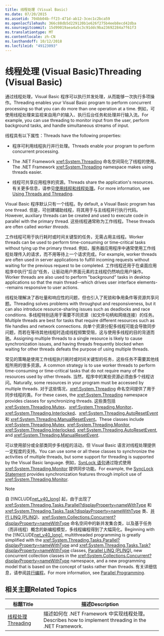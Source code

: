 ```yaml
---
title: 线程处理 (Visual Basic)
ms.date: 07/20/2015
ms.assetid: 704bb04b-ff23-471d-ab12-3cec1c2bca59
ms.openlocfilehash: 366c88db5d229120b1e626f275b4eeb8ecd42dba
ms.sourcegitcommit: 15d99019aea4a5c3c91ddc9ba23692284a7f61f3
ms.translationtype: MT
ms.contentlocale: zh-CN
ms.lasthandoff: 10/12/2018
ms.locfileid: "49123093"
---
```

# <a name="threading-visual-basic"></a><span data-ttu-id="2a815-102">线程处理 (Visual Basic)</span><span class="sxs-lookup"><span data-stu-id="2a815-102">Threading (Visual Basic)</span></span>
<span data-ttu-id="2a815-103">通过线程处理，Visual Basic 程序可以执行并发处理，从而能够一次执行多项操作。</span><span class="sxs-lookup"><span data-stu-id="2a815-103">Threading enables your Visual Basic program to perform concurrent processing so that you can do more than one operation at a time.</span></span> <span data-ttu-id="2a815-104">例如，可使用线程处理来监视来自用户的输入、执行后台任务和处理并行输入流。</span><span class="sxs-lookup"><span data-stu-id="2a815-104">For example, you can use threading to monitor input from the user, perform background tasks, and handle simultaneous streams of input.</span></span>  
  
 <span data-ttu-id="2a815-105">线程具有以下属性：</span><span class="sxs-lookup"><span data-stu-id="2a815-105">Threads have the following properties:</span></span>  
  
-   <span data-ttu-id="2a815-106">程序可利用线程执行并行处理。</span><span class="sxs-lookup"><span data-stu-id="2a815-106">Threads enable your program to perform concurrent processing.</span></span>  
  
-   <span data-ttu-id="2a815-107">The .NET Framework <xref:System.Threading> 命名空间简化了线程的使用。</span><span class="sxs-lookup"><span data-stu-id="2a815-107">The .NET Framework <xref:System.Threading> namespace makes using threads easier.</span></span>  
  
-   <span data-ttu-id="2a815-108">线程可共享应用程序的资源。</span><span class="sxs-lookup"><span data-stu-id="2a815-108">Threads share the application's resources.</span></span> <span data-ttu-id="2a815-109">有关更多信息，请参见[使用线程和线程处理](../../../../standard/threading/using-threads-and-threading.md)。</span><span class="sxs-lookup"><span data-stu-id="2a815-109">For more information, see [Using Threads and Threading](../../../../standard/threading/using-threads-and-threading.md).</span></span>  
  
 <span data-ttu-id="2a815-110">Visual Basic 程序默认只有一个线程。</span><span class="sxs-lookup"><span data-stu-id="2a815-110">By default, a Visual Basic program has one thread.</span></span> <span data-ttu-id="2a815-111">但是，可创建辅助线程，将其用于与主线程并行执行代码。</span><span class="sxs-lookup"><span data-stu-id="2a815-111">However, auxiliary threads can be created and used to execute code in parallel with the primary thread.</span></span> <span data-ttu-id="2a815-112">这些线程通常称为工作线程。</span><span class="sxs-lookup"><span data-stu-id="2a815-112">These threads are often called *worker threads*.</span></span>  
  
 <span data-ttu-id="2a815-113">工作线程可用于执行耗时或时间关键型的任务，无需占用主线程。</span><span class="sxs-lookup"><span data-stu-id="2a815-113">Worker threads can be used to perform time-consuming or time-critical tasks without tying up the primary thread.</span></span> <span data-ttu-id="2a815-114">例如，服务器应用程序中通常使用工作线程处理传入的请求，而不用等待上一个请求完成。</span><span class="sxs-lookup"><span data-stu-id="2a815-114">For example, worker threads are often used in server applications to fulfill incoming requests without waiting for the previous request to be completed.</span></span> <span data-ttu-id="2a815-115">工作线程还用于在桌面应用程序中执行“后台”任务，让驱动用户界面元素的主线程仍然响应用户操作。</span><span class="sxs-lookup"><span data-stu-id="2a815-115">Worker threads are also used to perform "background" tasks in desktop applications so that the main thread--which drives user interface elements--remains responsive to user actions.</span></span>  
  
 <span data-ttu-id="2a815-116">线程处理解决了吞吐量和响应性的问题，但也引入了死锁和争用条件等资源共享问题。</span><span class="sxs-lookup"><span data-stu-id="2a815-116">Threading solves problems with throughput and responsiveness, but it can also introduce resource-sharing issues such as deadlocks and race conditions.</span></span> <span data-ttu-id="2a815-117">多线程特别适用于需要不同资源（如文件句柄和网络连接）的任务。</span><span class="sxs-lookup"><span data-stu-id="2a815-117">Multiple threads are best for tasks that require different resources such as file handles and network connections.</span></span> <span data-ttu-id="2a815-118">向单个资源分配多线程可能会导致同步问题，而若在等待其他线程时造成线程频繁受阻，这与使用多线程的目的背道而驰。</span><span class="sxs-lookup"><span data-stu-id="2a815-118">Assigning multiple threads to a single resource is likely to cause synchronization issues, and having threads frequently blocked when waiting for other threads defeats the purpose of using multiple threads.</span></span>  
  
 <span data-ttu-id="2a815-119">常见的策略是使用工作线程执行耗时或时间关键型的任务，这些任务不需要其他线程所用的很多资源。</span><span class="sxs-lookup"><span data-stu-id="2a815-119">A common strategy is to use worker threads to perform time-consuming or time-critical tasks that do not require many of the resources used by other threads.</span></span> <span data-ttu-id="2a815-120">当然，程序中的某些资源必须由多个线程访问。</span><span class="sxs-lookup"><span data-stu-id="2a815-120">Naturally, some resources in your program must be accessed by multiple threads.</span></span> <span data-ttu-id="2a815-121">对于这些情况，<xref:System.Threading> 命名空间提供了用于同步线程的类。</span><span class="sxs-lookup"><span data-stu-id="2a815-121">For these cases, the <xref:System.Threading> namespace provides classes for synchronizing threads.</span></span> <span data-ttu-id="2a815-122">这些类包括 <xref:System.Threading.Mutex>、<xref:System.Threading.Monitor>、<xref:System.Threading.Interlocked>、<xref:System.Threading.AutoResetEvent> 和 <xref:System.Threading.ManualResetEvent>。</span><span class="sxs-lookup"><span data-stu-id="2a815-122">These classes include <xref:System.Threading.Mutex>, <xref:System.Threading.Monitor>, <xref:System.Threading.Interlocked>, <xref:System.Threading.AutoResetEvent>, and <xref:System.Threading.ManualResetEvent>.</span></span>  
  
 <span data-ttu-id="2a815-123">可以使用部分或全部类同步多线程的活动，但 Visual Basic 语言对线程处理提供一定程度的支持。</span><span class="sxs-lookup"><span data-stu-id="2a815-123">You can use some or all these classes to synchronize the activities of multiple threads, but some support for threading is supported by the Visual Basic language.</span></span> <span data-ttu-id="2a815-124">例如，[SynLock 语句](../../../../visual-basic/language-reference/statements/synclock-statement.md)通过隐式使用 <xref:System.Threading.Monitor> 提供同步功能。</span><span class="sxs-lookup"><span data-stu-id="2a815-124">For example, the [SyncLock Statement](../../../../visual-basic/language-reference/statements/synclock-statement.md) provides synchronization features through implicit use of <xref:System.Threading.Monitor>.</span></span>  
  
> [!NOTE]
>  <span data-ttu-id="2a815-125">自 [!INCLUDE[net_v40_long](~/includes/net-v40-long-md.md)] 起，由于出现了 <xref:System.Threading.Tasks.Parallel?displayProperty=nameWithType> 和 <xref:System.Threading.Tasks.Task?displayProperty=nameWithType> 类、[并行 LINQ (PLINQ)](../../../../standard/parallel-programming/parallel-linq-plinq.md)、<xref:System.Collections.Concurrent?displayProperty=nameWithType> 命名空间中的新并发集合类，以及基于任务（而非线程）概念的新编程模型，多线程编程得到了大幅简化。</span><span class="sxs-lookup"><span data-stu-id="2a815-125">Beginning with the [!INCLUDE[net_v40_long](~/includes/net-v40-long-md.md)], multithreaded programming is greatly simplified with the <xref:System.Threading.Tasks.Parallel?displayProperty=nameWithType> and <xref:System.Threading.Tasks.Task?displayProperty=nameWithType> classes, [Parallel LINQ (PLINQ)](../../../../standard/parallel-programming/parallel-linq-plinq.md), new concurrent collection classes in the <xref:System.Collections.Concurrent?displayProperty=nameWithType> namespace, and a new programming model that is based on the concept of tasks rather than threads.</span></span> <span data-ttu-id="2a815-126">有关详细信息，请参阅[并行编程](../../../../standard/parallel-programming/index.md)。</span><span class="sxs-lookup"><span data-stu-id="2a815-126">For more information, see [Parallel Programming](../../../../standard/parallel-programming/index.md).</span></span>  
  
## <a name="related-topics"></a><span data-ttu-id="2a815-127">相关主题</span><span class="sxs-lookup"><span data-stu-id="2a815-127">Related Topics</span></span>  
  
|<span data-ttu-id="2a815-128">标题</span><span class="sxs-lookup"><span data-stu-id="2a815-128">Title</span></span>|<span data-ttu-id="2a815-129">描述</span><span class="sxs-lookup"><span data-stu-id="2a815-129">Description</span></span>|  
|-----------|-----------------|  
|[<span data-ttu-id="2a815-130">线程处理</span><span class="sxs-lookup"><span data-stu-id="2a815-130">Threading</span></span>](../../../../standard/threading/index.md)|<span data-ttu-id="2a815-131">描述如何在 .NET Framework 中实现线程处理。</span><span class="sxs-lookup"><span data-stu-id="2a815-131">Describes how to implement threading in the .NET Framework.</span></span>|
